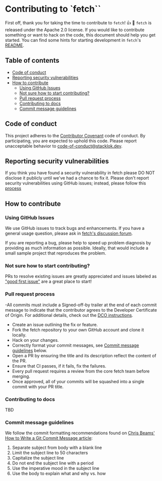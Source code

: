# Contributing to `fetch`` <!-- omit from toc -->

First off, thank you for taking the time to contribute to `fetch`! :+1: :tada:
`fetch` is released under the Apache 2.0 license. If you would like to
contribute something or want to hack on the code, this document should help you
get started. You can find some hints for starting development in `fetch`'s
[README](https://github.com/StacklokLabs/fetch/blob/main/README.md).

## Table of contents <!-- omit from toc -->

- [Code of conduct](#code-of-conduct)
- [Reporting security vulnerabilities](#reporting-security-vulnerabilities)
- [How to contribute](#how-to-contribute)
  - [Using GitHub Issues](#using-github-issues)
  - [Not sure how to start contributing?](#not-sure-how-to-start-contributing)
  - [Pull request process](#pull-request-process)
  - [Contributing to docs](#contributing-to-docs)
  - [Commit message guidelines](#commit-message-guidelines)

## Code of conduct

This project adheres to the
[Contributor Covenant](https://github.com/StacklokLabs/fetch/blob/main/CODE_OF_CONDUCT.md)
code of conduct. By participating, you are expected to uphold this code. Please
report unacceptable behavior to
[code-of-conduct@stacklok.dev](mailto:code-of-conduct@stacklok.dev).

## Reporting security vulnerabilities

If you think you have found a security vulnerability in fetch please DO NOT
disclose it publicly until we've had a chance to fix it. Please don't report
security vulnerabilities using GitHub issues; instead, please follow this
[process](https://github.com/StacklokLabs/fetch/blob/main/SECURITY.md)

## How to contribute

### Using GitHub Issues

We use GitHub issues to track bugs and enhancements. If you have a general usage
question, please ask in
[fetch's discussion forum](https://discord.gg/stacklok).

If you are reporting a bug, please help to speed up problem diagnosis by
providing as much information as possible. Ideally, that would include a small
sample project that reproduces the problem.

### Not sure how to start contributing?

PRs to resolve existing issues are greatly appreciated and issues labeled as
["good first issue"](https://github.com/StacklokLabs/fetch/issues?q=is%3Aopen+is%3Aissue+label%3A%22good+first+issue%22)
are a great place to start!

### Pull request process
-All commits must include a Signed-off-by trailer at the end of each commit message to indicate that the contributor agrees to the Developer Certificate of Origin. For additional details, check out the [DCO instructions](dco.md).

- Create an issue outlining the fix or feature.
- Fork the fetch repository to your own GitHub account and clone it locally.
- Hack on your changes.
- Correctly format your commit messages, see
  [Commit message guidelines](#commit-message-guidelines) below.
- Open a PR by ensuring the title and its description reflect the content of the
  PR.
- Ensure that CI passes, if it fails, fix the failures.
- Every pull request requires a review from the core fetch team before
  merging.
- Once approved, all of your commits will be squashed into a single commit with
  your PR title.

### Contributing to docs

TBD

### Commit message guidelines

We follow the commit formatting recommendations found on
[Chris Beams' How to Write a Git Commit Message article](https://chris.beams.io/posts/git-commit/):

1. Separate subject from body with a blank line
1. Limit the subject line to 50 characters
1. Capitalize the subject line
1. Do not end the subject line with a period
1. Use the imperative mood in the subject line
1. Use the body to explain what and why vs. how